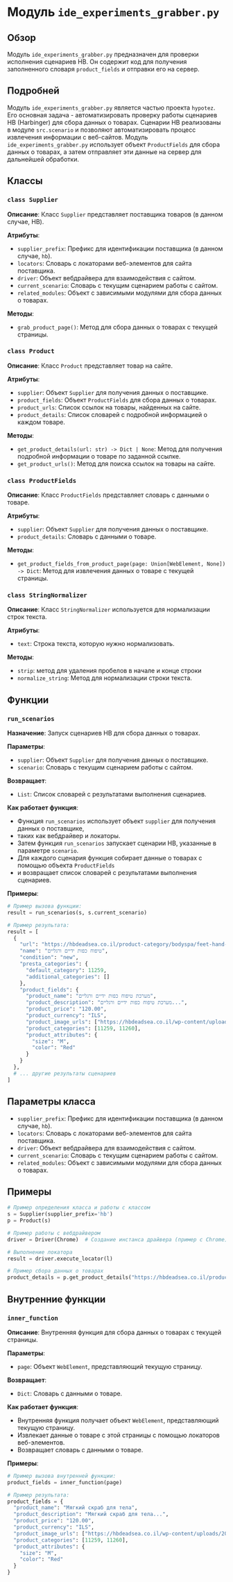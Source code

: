 # Модуль `ide_experiments_grabber.py`

## Обзор

Модуль `ide_experiments_grabber.py` предназначен для проверки исполнения сценариев HB. 
Он содержит код для получения заполненного словаря `product_fields` и отправки его на сервер.

## Подробней

Модуль `ide_experiments_grabber.py` является частью проекта `hypotez`. 
Его основная задача - автоматизировать проверку работы сценариев HB (Harbinger) для сбора данных о товарах. 
Сценарии HB реализованы в модуле `src.scenario` и позволяют автоматизировать процесс извлечения информации с веб-сайтов. 
Модуль `ide_experiments_grabber.py` использует объект `ProductFields` для сбора данных о товарах, 
а затем отправляет эти данные на сервер для дальнейшей обработки.

## Классы

### `class Supplier`

**Описание**: Класс `Supplier` представляет поставщика товаров (в данном случае, HB).

**Атрибуты**:

- `supplier_prefix`: Префикс для идентификации поставщика (в данном случае, `hb`).
- `locators`: Словарь с локаторами веб-элементов для сайта поставщика.
- `driver`: Объект вебдрайвера для взаимодействия с сайтом.
- `current_scenario`: Словарь с текущим сценарием работы с сайтом.
- `related_modules`: Объект с зависимыми модулями для сбора данных о товарах.

**Методы**:

- `grab_product_page()`: Метод для сбора данных о товарах с текущей страницы.

### `class Product`

**Описание**: Класс `Product` представляет товар на сайте.

**Атрибуты**:

- `supplier`: Объект `Supplier` для получения данных о поставщике.
- `product_fields`: Объект `ProductFields` для сбора данных о товарах.
- `product_urls`: Список ссылок на товары, найденных на сайте.
- `product_details`: Список словарей с подробной информацией о каждом товаре.

**Методы**:

- `get_product_details(url: str) -> Dict | None`: Метод для получения подробной информации о товаре по заданной ссылке.
- `get_product_urls()`: Метод для поиска ссылок на товары на сайте.

### `class ProductFields`

**Описание**: Класс `ProductFields` представляет словарь с данными о товаре.

**Атрибуты**:

- `supplier`: Объект `Supplier` для получения данных о поставщике.
- `product_details`: Словарь с данными о товаре.

**Методы**:

- `get_product_fields_from_product_page(page: Union[WebElement, None]) -> Dict`: Метод для извлечения данных о товаре с текущей страницы.

### `class StringNormalizer`

**Описание**: Класс `StringNormalizer`  используется для нормализации строк текста.

**Атрибуты**:

- `text`: Строка текста, которую нужно нормализовать.

**Методы**:

- `strip`:  метод для удаления пробелов в начале и конце строки
- `normalize_string`: Метод для нормализации строки текста.

## Функции

### `run_scenarios`

**Назначение**: Запуск сценариев HB для сбора данных о товарах.

**Параметры**:

- `supplier`: Объект `Supplier` для получения данных о поставщике.
- `scenario`: Словарь с текущим сценарием работы с сайтом.

**Возвращает**:

- `List`: Список словарей с результатами выполнения сценариев.

**Как работает функция**:

- Функция `run_scenarios` использует объект `supplier` для получения данных о поставщике, 
- таких как вебдрайвер и локаторы.
- Затем функция `run_scenarios` запускает сценарии HB, указанные в параметре `scenario`.
- Для каждого сценария функция собирает данные о товарах с помощью объекта `ProductFields` 
- и возвращает список словарей с результатами выполнения сценариев.

**Примеры**:

```python
# Пример вызова функции:
result = run_scenarios(s, s.current_scenario)

# Пример результата:
result = [
  {
    "url": "https://hbdeadsea.co.il/product-category/bodyspa/feet-hand-treatment/",
    "name": "טיפוח כפות ידיים ורגליים",
    "condition": "new",
    "presta_categories": {
      "default_category": 11259,
      "additional_categories": []
    },
    "product_fields": {
      "product_name": "מערכת טיפוח כפות ידיים ורגליים",
      "product_description": "מערכת טיפוח כפות ידיים ורגליים...",
      "product_price": "120.00",
      "product_currency": "ILS",
      "product_image_urls": ["https://hbdeadsea.co.il/wp-content/uploads/2023/06/image1.jpg", "https://hbdeadsea.co.il/wp-content/uploads/2023/06/image2.jpg"],
      "product_categories": [11259, 11260],
      "product_attributes": {
        "size": "M",
        "color": "Red"
      }
    }
  },
  # ... другие результаты сценариев
]
```

## Параметры класса
- `supplier_prefix`: Префикс для идентификации поставщика (в данном случае, `hb`).
- `locators`: Словарь с локаторами веб-элементов для сайта поставщика.
- `driver`: Объект вебдрайвера для взаимодействия с сайтом.
- `current_scenario`: Словарь с текущим сценарием работы с сайтом.
- `related_modules`: Объект с зависимыми модулями для сбора данных о товарах.


## Примеры

```python
# Пример определения класса и работы с классом
s = Supplier(supplier_prefix='hb')
p = Product(s)

# Пример работы с вебдрайвером
driver = Driver(Chrome)  # Создание инстанса драйвера (пример с Chrome)

# Выполнение локатора
result = driver.execute_locator(l) 

# Пример сбора данных о товарах
product_details = p.get_product_details("https://hbdeadsea.co.il/product/body-scrub/")
```

## Внутренние функции

### `inner_function`

**Описание**:  Внутренняя функция для сбора данных о товарах с текущей страницы.

**Параметры**:

- `page`: Объект `WebElement`, представляющий текущую страницу.

**Возвращает**:

- `Dict`: Словарь с данными о товаре.

**Как работает функция**:

-  Внутренняя функция получает объект `WebElement`, представляющий текущую страницу. 
-  Извлекает данные о товаре с этой страницы с помощью локаторов веб-элементов.
-  Возвращает словарь с данными о товаре.

**Примеры**:

```python
# Пример вызова внутренней функции:
product_fields = inner_function(page)

# Пример результата:
product_fields = {
  "product_name": "Мягкий скраб для тела",
  "product_description": "Мягкий скраб для тела...",
  "product_price": "120.00",
  "product_currency": "ILS",
  "product_image_urls": ["https://hbdeadsea.co.il/wp-content/uploads/2023/06/image1.jpg", "https://hbdeadsea.co.il/wp-content/uploads/2023/06/image2.jpg"],
  "product_categories": [11259, 11260],
  "product_attributes": {
    "size": "M",
    "color": "Red"
  }
}